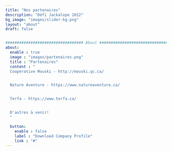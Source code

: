 ```yaml
---
title: "Nos partenaires"
description: "Défi Jackalope 2022"
bg_image: "images/slider-bg.png"
layout: "about"
draft: false


################################## About #####################################
about:
  enable : true
  image : "images/partenaires.png"
  title : "Partenaires"
  content : "
  Coopérative Mouski - http://mouski.qc.ca/


  Nature Aventure - https://www.natureaventure.ca/


  Terfa - https://www.terfa.ca/


  D'autres à venir!
  "

  button:
    enable : false
    label : "Download Company Profile"
    link : "#"
---
```

